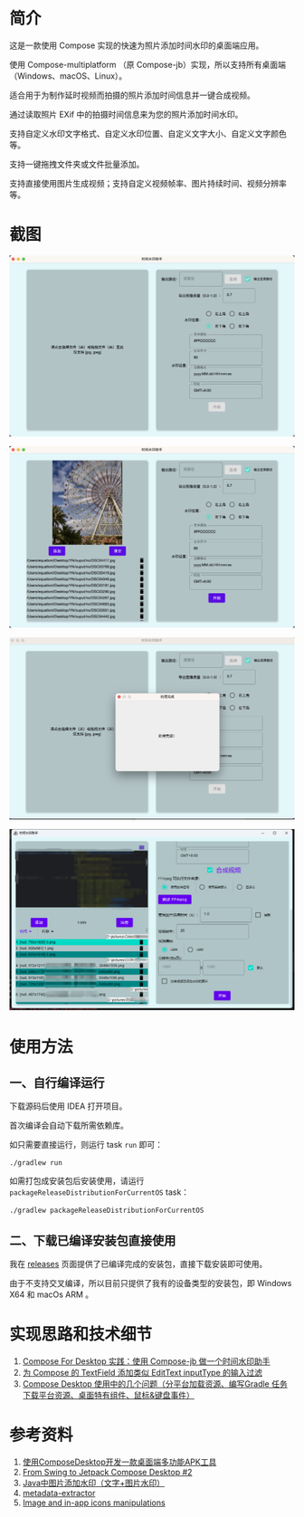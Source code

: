 # 简介
这是一款使用 Compose 实现的快速为照片添加时间水印的桌面端应用。

使用 Compose-multiplatform （原 Compose-jb）实现，所以支持所有桌面端（Windows、macOS、Linux）。

适合用于为制作延时视频而拍摄的照片添加时间信息并一键合成视频。

通过读取照片 EXif 中的拍摄时间信息来为您的照片添加时间水印。

支持自定义水印文字格式、自定义水印位置、自定义文字大小、自定义文字颜色等。

支持一键拖拽文件夹或文件批量添加。

支持直接使用图片生成视频；支持自定义视频帧率、图片持续时间、视频分辨率等。

# 截图
![1](./docs/1.png)

![2](./docs/2.png)

![3](./docs/3.png)

![4](./docs/4.png)

# 使用方法

## 一、自行编译运行

下载源码后使用 IDEA 打开项目。

首次编译会自动下载所需依赖库。

如只需要直接运行，则运行 task `run` 即可：

```shell
./gradlew run
```

如需打包成安装包后安装使用，请运行 `packageReleaseDistributionForCurrentOS` task：

```shell
./gradlew packageReleaseDistributionForCurrentOS 
```

## 二、下载已编译安装包直接使用
我在 [releases](https://github.com/equationl/TimelapseHelper/releases) 页面提供了已编译完成的安装包，直接下载安装即可使用。

由于不支持交叉编译，所以目前只提供了我有的设备类型的安装包，即 Windows X64 和 macOs ARM 。

# 实现思路和技术细节
1. [Compose For Desktop 实践：使用 Compose-jb 做一个时间水印助手](https://juejin.cn/post/7165387863129849864)
2. [为 Compose 的 TextField 添加类似 EditText inputType 的输入过滤](https://juejin.cn/post/7214314627521282085)
3. [Compose Desktop 使用中的几个问题（分平台加载资源、编写Gradle 任务下载平台资源、桌面特有组件、鼠标&键盘事件）](https://juejin.cn/post/7269014861380354105)

# 参考资料
1. [使用ComposeDesktop开发一款桌面端多功能APK工具](https://juejin.cn/post/7122645579439538183)
2. [From Swing to Jetpack Compose Desktop #2](https://dev.to/tkuenneth/from-swing-to-jetpack-compose-desktop-2-4a4h)
3. [Java中图片添加水印（文字+图片水印）](https://juejin.cn/post/6982192057209077791)
4. [metadata-extractor](https://github.com/drewnoakes/metadata-extractor)
5. [Image and in-app icons manipulations](https://github.com/JetBrains/compose-jb/tree/master/tutorials/Image_And_Icons_Manipulations)